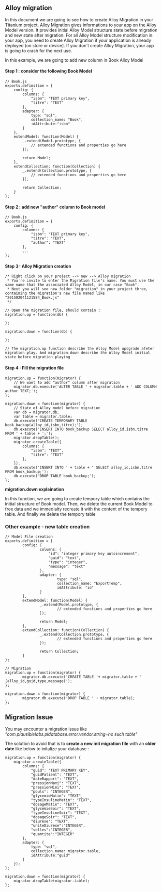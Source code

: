 ## Alloy migration

In this document we are going to see how to create Alloy Migration in your Titanium project. Alloy Migration gives informations to your app on the Alloy Model version. It
provides initial Alloy Model structure state before migration and new state after migration.
For all Alloy Model structure modification in your app, you need to create Alloy Migration if your application is already deployed (on store or device).
If you don't create Alloy Migration, your app is going to crash for the next use.

In this example, we are going to add new column in Book Alloy Model

#### Step 1 : consider the following Book Model

```
// Book.js
exports.definition = {
    config: {
        columns: {
            "isbn": "TEXT primary key",
            "titre": "TEXT"
        },
        adapter: {
            type: "sql",
            collection_name: "Book",
            idAttribute:"isbn"
        }
    },
    extendModel: function(Model) {
        _.extend(Model.prototype, {
            // extended functions and properties go here
        });

        return Model;
    },
    extendCollection: function(Collection) {
        _.extend(Collection.prototype, {
            // extended functions and properties go here
        });

        return Collection;
    }
};
```

#### Step 2 : add new "author" column to Book model
 
```
// Book.js
exports.definition = {
    config: {
        columns: {
            "isbn": "TEXT primary key",
            "titre": "TEXT",
            "author": "TEXT"
        },
        ...
};
```

#### Step 3 : Alloy Migration creation

```
/* Right click on your project --> new --> Alloy migration
 * You're invite to enter the Migration file's name. You must use the same name that the associated Alloy Model, in our case "Book".
 * Next you will see new folder "migration" in your project three, containing the migration's new file named like "201502041121584_Book.js"
 */

// Open the migration file, should contain :
migration.up = function(db) {

};

migration.down = function(db) {

};

// The migration.up function describe the Alloy Model updgrade afeter migration play. And migration.down describe the Alloy Model initial state before migration playing
```

#### Step 4 : Fill the migration file
 
```
migration.up = function(migrator) {
    // We want to add "author" column after migration
    migrator.db.execute('ALTER TABLE ' + migrator.table + ' ADD COLUMN author TEXT;');
};

migration.down = function(migrator) {
    // State of Alloy model before migration
    var db = migrator.db;
    var table = migrator.table;
    db.execute('CREATE TEMPORARY TABLE book_backup(alloy_id,isbn,titre);');
    db.execute('INSERT INTO book_backup SELECT alloy_id,isbn,titre FROM ' + table + ';');
    migrator.dropTable();
    migrator.createTable({
        columns: {
            "isbn": "TEXT",
            "titre": "TEXT"
        },
    });
    db.execute('INSERT INTO ' + table + ' SELECT alloy_id,isbn,titre FROM book_backup;');
    db.execute('DROP TABLE book_backup;');
};

```

**migration.down explaination**

In this function, we are going to create tempory table which contains the initial structure of Book model.
Then, we delete the current Book Model to free data and we immedialty recreate it with the content of the tempory table. And finally we delete the tempory table


### Other example - new table creation

```
// Model File creation
exports.definition = {
        config: {
                columns: {
                    "id": "integer primary key autoincrement",
                    "guid": "text",
                    "type": "integer",
                    "message": "text"
                },
                adapter: {
                        type: "sql",
                        collection_name: "ExportTemp",
                        idAttribute: "id"
                }
        },
        extendModel: function(Model) {
                _.extend(Model.prototype, {
                        // extended functions and properties go here
                });

                return Model;
        },
        extendCollection: function(Collection) {
                _.extend(Collection.prototype, {
                        // extended functions and properties go here
                });

                return Collection;
        }
};
```

```
// Migration
migration.up = function(migrator) {
        migrator.db.execute('CREATE TABLE '+ migrator.table + ' (alloy_id,guid,type,message)');
};

migration.down = function(migrator) {
        migrator.db.execute('DROP TABLE ' + migrator.table);
};
```

## Migration Issue

You may encounter a migration issue like *"com.plausiblelabs.pldatabase.error.vendor.string=no such table"*

The solution to avoid that is to **create a new init migration file** with an **older date** like below to initalize your database :

```
migration.up = function(migrator) {
    migrator.createTable({
        columns: {
            "guid": "TEXT PRIMARY KEY",
            "guidPatient": "TEXT",
            "dateRapport": "TEXT",
            "pressionMaxi": "TEXT",
            "pressionMini": "TEXT",
            "pouls": "INTEGER",
            "glycemieMatin": "TEXT",
            "typeInsulineMatin": "TEXT",
            "dosageMatin": "TEXT",
            "glycemieSoir": "TEXT",
            "typeInsulineSoir": "TEXT",
            "dosageSoir": "TEXT",
            "diurese": "TEXT",
            "uniteDiurese":"INTEGER",
            "selles":"INTEGER",
            "quantite":"INTEGER"
        },
        adapter: {
            type: "sql",
            collection_name: migrator.table,
            idAttribute:"guid"
        }
    });
};

migration.down = function(migrator) {
    migrator.dropTable(migrator.table);
};
```
